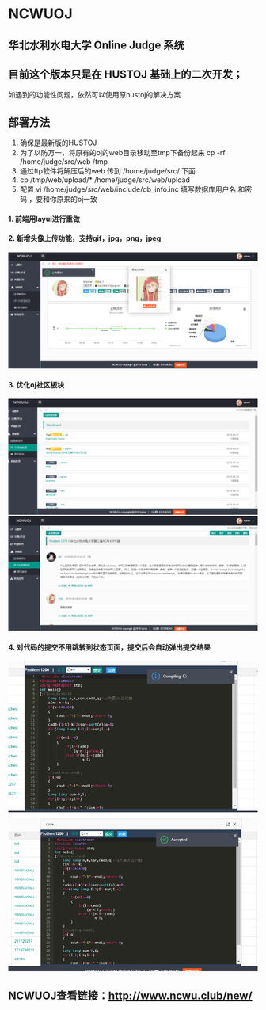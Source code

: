 # NCWUOJ
##   华北水利水电大学 Online Judge 系统
## 目前这个版本只是在 HUSTOJ 基础上的二次开发；
如遇到的功能性问题，依然可以使用原hustoj的解决方案
## 部署方法
1. 确保是最新版的HUSTOJ
2. 为了以防万一，将原有的oj的web目录移动至tmp下备份起来
cp -rf /home/judge/src/web /tmp
3. 通过ftp软件将解压后的web 传到 /home/judge/src/ 下面
4. cp /tmp/web/upload/* /home/judge/src/web/upload
5. 配置 vi /home/judge/src/web/include/db_info.inc
填写数据库用户名 和密码 ，要和你原来的oj一致
#### 1. 前端用layui进行重做
#### 2. 新增头像上传功能，支持gif，jpg，png，jpeg
![头像上传](https://raw.githubusercontent.com/kjctar/NCWUOJ/master/reimg/head.png)
#### 3. 优化oj社区板块
![社区](https://raw.githubusercontent.com/kjctar/NCWUOJ/master/reimg/active.png)
![留言](https://raw.githubusercontent.com/kjctar/NCWUOJ/master/reimg/active2.png)
#### 4. 对代码的提交不用跳转到状态页面，提交后会自动弹出提交结果
![提交](https://raw.githubusercontent.com/kjctar/NCWUOJ/master/reimg/sub.png)
![反馈结果](https://raw.githubusercontent.com/kjctar/NCWUOJ/master/reimg/ac.png)


## NCWUOJ查看链接：http://www.ncwu.club/new/

